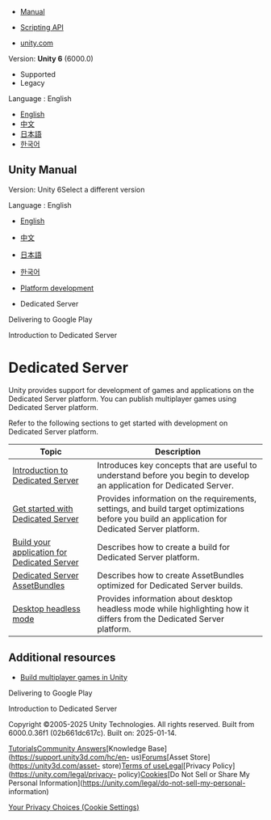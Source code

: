 [](https://docs.unity3d.com)

  * [Manual](../Manual/index.html)
  * [Scripting API](../ScriptReference/index.html)

  * [unity.com](https://unity.com/)

Version: **Unity 6** (6000.0)

  * Supported
  * Legacy

Language : English

  * [English](/Manual/dedicated-server.html)
  * [中文](/cn/current/Manual/dedicated-server.html)
  * [日本語](/ja/current/Manual/dedicated-server.html)
  * [한국어](/kr/current/Manual/dedicated-server.html)

[](https://docs.unity3d.com)

## Unity Manual

Version: Unity 6Select a different version

Language : English

  * [English](/Manual/dedicated-server.html)
  * [中文](/cn/current/Manual/dedicated-server.html)
  * [日本語](/ja/current/Manual/dedicated-server.html)
  * [한국어](/kr/current/Manual/dedicated-server.html)

  * [Platform development ](PlatformSpecific.html)
  * Dedicated Server

[](android-distribution-google-play.html)

Delivering to Google Play

[](dedicated-server-introduction.html)

Introduction to Dedicated Server

# Dedicated Server

Unity provides support for development of games and applications on the
Dedicated Server platform. You can publish multiplayer games using Dedicated
Server platform.

Refer to the following sections to get started with development on Dedicated
Server platform.

**Topic** | **Description**  
---|---  
[Introduction to Dedicated Server](dedicated-server-introduction.html) | Introduces key concepts that are useful to understand before you begin to develop an application for Dedicated Server.  
[Get started with Dedicated Server](dedicated-server-get-started.html) | Provides information on the requirements, settings, and build target optimizations before you build an application for Dedicated Server platform.  
[Build your application for Dedicated Server](dedicated-server-build.html) | Describes how to create a build for Dedicated Server platform.  
[Dedicated Server AssetBundles](dedicated-server-assetbundles.html) | Describes how to create AssetBundles optimized for Dedicated Server builds.  
[Desktop headless mode](desktop-headless-mode.html) | Provides information about desktop headless mode while highlighting how it differs from the Dedicated Server platform.  
  
## Additional resources

  * [Build multiplayer games in Unity](https://docs-multiplayer.unity3d.com/)

[](android-distribution-google-play.html)

Delivering to Google Play

[](dedicated-server-introduction.html)

Introduction to Dedicated Server

Copyright ©2005-2025 Unity Technologies. All rights reserved. Built from
6000.0.36f1 (02b661dc617c). Built on: 2025-01-14.

[Tutorials](https://learn.unity.com/)[Community
Answers](https://answers.unity3d.com)[Knowledge
Base](https://support.unity3d.com/hc/en-
us)[Forums](https://forum.unity3d.com)[Asset Store](https://unity3d.com/asset-
store)[Terms of
use](https://docs.unity3d.com/Manual/TermsOfUse.html)[Legal](https://unity.com/legal)[Privacy
Policy](https://unity.com/legal/privacy-
policy)[Cookies](https://unity.com/legal/cookie-policy)[Do Not Sell or Share
My Personal Information](https://unity.com/legal/do-not-sell-my-personal-
information)

[Your Privacy Choices (Cookie Settings)](javascript:void\(0\);)

